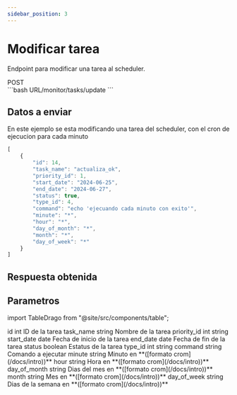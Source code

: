 ```yaml
---
sidebar_position: 3
---
```


# Modificar tarea

Endpoint para modificar una tarea al scheduler.


<div class="flex">
<div class="post">POST</div>

<div class="url"> 
```bash
URL/monitor/tasks/update
```
</div>
</div>

## Datos a enviar

En este ejemplo se esta modificando una tarea del scheduler, con el cron de ejecucion para cada minuto

```js title="Body (JSON)"
[
    {
        "id": 14,
        "task_name": "actualiza_ok",
        "priority_id": 1,
        "start_date": "2024-06-25",
        "end_date": "2024-06-27",
        "status": true,
        "type_id": 4,
        "command": "echo 'ejecuando cada minuto con exito'",
        "minute": "*",
        "hour": "*",
        "day_of_month": "*",
        "month": "*",
        "day_of_week": "*"
    }
]
```

## Respuesta obtenida

## Parametros

import TableDrago from "@site/src/components/table"; 

<TableDrago thead="Parametro, Tipo, Descripcion">
<tr>
    <td>id</td>
    <td>int</td>
    <td>ID de la tarea</td>
</tr>
<tr>
    <td>task_name</td>
    <td>string</td>
    <td>Nombre de la tarea</td>
</tr>
<tr>
    <td>priority_id</td>
    <td>int</td>
    <td>string</td>
</tr>
<tr>
    <td>start_date</td>
    <td>date</td>
    <td>Fecha de inicio de la tarea</td>
</tr>
<tr>
    <td>end_date</td>
    <td>date</td>
    <td>Fecha de fin de la tarea</td>
</tr>
<tr>
    <td>status</td>
    <td>boolean</td>
    <td>Estatus de la tarea</td>
</tr>
<tr>
    <td>type_id</td>
    <td>int</td>
    <td>string</td>
</tr>
<tr>
    <td>command</td>
    <td>string</td>
    <td>Comando a ejecutar</td>
</tr>
<tr>
    <td>minute</td>
    <td>string</td>
    <td>Minuto en **([formato crom](/docs/intro))**</td>

</tr>
<tr>
    <td>hour</td>
    <td>string</td>
    <td>Hora en **([formato crom](/docs/intro))**</td>
</tr>
<tr>
    <td>day_of_month</td>
    <td>string</td>
    <td>Dias del mes en **([formato crom](/docs/intro))**</td>
</tr>
<tr>
    <td>month</td>
    <td>string</td>
    <td>Mes en **([formato crom](/docs/intro))**</td>
</tr>
<tr>
    <td>day_of_week</td>
    <td>string</td>
    <td>Dias de la semana en **([formato crom](/docs/intro))**</td>
</tr>
</TableDrago>
